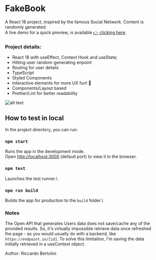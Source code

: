 # FakeBook

A React 18 project, inspired by the famous Social Network. Content is randomly generated. \
A live demo for a quick preview, is available [👉 clicking here](https://fakebook-ten.vercel.app/).

### Project details:
* React 18 with useEffect, Context Hook and useState;
* Hitting user random-generating enpoint
* Routing for user details
* TypeScript
* Styled Components
* Interactive elements for more UX fun! 🎉
* Components/Layout based
* Prettier/Lint for better readability 

![alt text](https://raw.githubusercontent.com/riccardobertolini/fakebook/master/public/github_image.png)


## How to test in local

In the project directory, you can run:

### `npm start`

Runs the app in the development mode.\
Open [http://localhost:3000](http://localhost:3000) (default port) to view it in the browser.

### `npm test`

Launches the test runner.\

### `npm run build`

Builds the app for production to the `build` folder.\

### Notes
The Open API that generates Users data does not save/cache any of the provided results. 
So, it's virtually impossible retrieve data once refreshed the page - as you would usually do with a backend, like `https://endpoint.io/[id]`. To solve this limitaiton, I'm saving the data initially retrieved in a useContext object. 

Author: Riccardo Bertolini